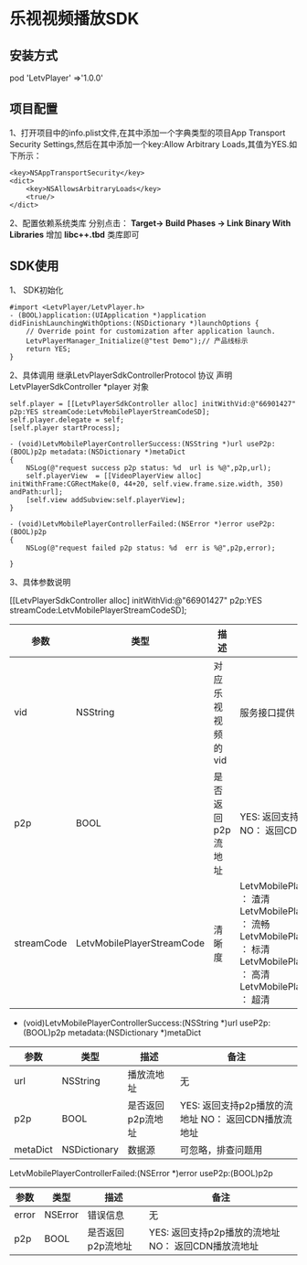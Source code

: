 乐视视频播放SDK
=============
安装方式
------------
pod 'LetvPlayer' =>'1.0.0'

项目配置
------------
1、打开项目中的info.plist文件,在其中添加一个字典类型的项目App Transport Security Settings,然后在其中添加一个key:Allow Arbitrary Loads,其值为YES.如下所示：

```
<key>NSAppTransportSecurity</key>
<dict>
    <key>NSAllowsArbitraryLoads</key>
    <true/>
</dict>
```
2、配置依赖系统类库
分别点击：
__Target-> Build Phases -> Link Binary With Libraries__ 
增加
__libc++.tbd__ 
类库即可

SDK使用
-------
1、 SDK初始化
```
#import <LetvPlayer/LetvPlayer.h>
- (BOOL)application:(UIApplication *)application didFinishLaunchingWithOptions:(NSDictionary *)launchOptions {
    // Override point for customization after application launch.
    LetvPlayerManager_Initialize(@"test Demo");// 产品线标示
    return YES;
}
```

2、具体调用
继承LetvPlayerSdkControllerProtocol 协议
声明 LetvPlayerSdkController *player 对象

```
self.player = [[LetvPlayerSdkController alloc] initWithVid:@"66901427" p2p:YES streamCode:LetvMobilePlayerStreamCodeSD];
self.player.delegate = self;
[self.player startProcess];

- (void)LetvMobilePlayerControllerSuccess:(NSString *)url useP2p:(BOOL)p2p metadata:(NSDictionary *)metaDict
{
    NSLog(@"request success p2p status: %d  url is %@",p2p,url);
    self.playerView  = [[VideoPlayerView alloc] initWithFrame:CGRectMake(0, 44+20, self.view.frame.size.width, 350) andPath:url];
    [self.view addSubview:self.playerView];
}

- (void)LetvMobilePlayerControllerFailed:(NSError *)error useP2p:(BOOL)p2p
{
    NSLog(@"request failed p2p status: %d  err is %@",p2p,error);

}
```

3、具体参数说明

[[LetvPlayerSdkController alloc] initWithVid:@"66901427" p2p:YES streamCode:LetvMobilePlayerStreamCodeSD];



| 参数 | 类型 | 描述  | 备注 |
| ------------- | ------------- | ------------- | ------------- |
| vid | NSString  | 对应乐视视频的vid  | 服务接口提供  |
| p2p  | BOOL  | 是否返回p2p流地址  | YES: 返回支持p2p播放的流地址  NO： 返回CDN播放流地址  |
| streamCode  | LetvMobilePlayerStreamCode  | 清晰度  | LetvMobilePlayerStreamCodeLD ： 渣清  LetvMobilePlayerStreamCodeMD ： 流畅 LetvMobilePlayerStreamCodeSD ： 标清  LetvMobilePlayerStreamCodeHD ： 高清 LetvMobilePlayerStreamCodeTD ： 超清   |

- (void)LetvMobilePlayerControllerSuccess:(NSString *)url useP2p:(BOOL)p2p metadata:(NSDictionary *)metaDict

| 参数 | 类型 | 描述  | 备注 |
| ------------- | ------------- | ------------- | ------------- |
| url | NSString  | 播放流地址  | 无  |
| p2p  | BOOL  | 是否返回p2p流地址  | YES: 返回支持p2p播放的流地址  NO： 返回CDN播放流地址  |
| metaDict  | NSDictionary | 数据源  | 可忽略，排查问题用  |

LetvMobilePlayerControllerFailed:(NSError *)error useP2p:(BOOL)p2p

| 参数 | 类型 | 描述  | 备注 |
| ------------- | ------------- | ------------- | ------------- |
| error | NSError  | 错误信息  | 无  |
| p2p  | BOOL  | 是否返回p2p流地址  | YES: 返回支持p2p播放的流地址  NO： 返回CDN播放流地址  |



